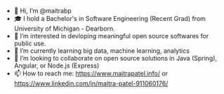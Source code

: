 - 👋 Hi, I’m @maitrabp
- 🎓 I hold a Bachelor's in Software Engineering (Recent Grad) from University of Michigan - Dearborn. 
- 👀 I’m interested in devloping meaningful open source softwares for public use.
- 🌱 I’m currently learning big data, machine learning, analytics
- 💞️ I’m looking to collaborate on open source solutions in Java (Spring), Angular, or Node.js (Express)
- 📫 How to reach me: https://www.maitrapatel.info/ or https://www.linkedin.com/in/maitra-patel-911060176/

<!---
maitrabp/maitrabp is a ✨ special ✨ repository because its `README.md` (this file) appears on your GitHub profile.
You can click the Preview link to take a look at your changes.
--->
